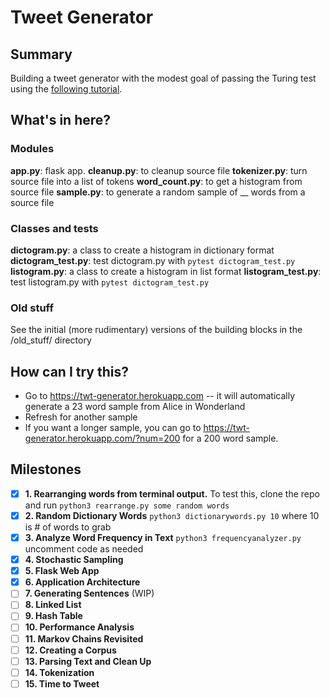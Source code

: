 # Tweet Generator

## Summary
Building a tweet generator with the modest goal of passing the Turing test using the [following tutorial](https://www.makeschool.com/academy/track/tweet-generator--data-structures---probability-with-python).

## What's in here?
### Modules
**app.py**: flask app.
**cleanup.py**: to cleanup source file
**tokenizer.py**: turn source file into a list of tokens
**word_count.py**: to get a histogram from source file
**sample.py**: to generate a random sample of __ words from a source file
### Classes and tests
**dictogram.py**: a class to create a histogram in dictionary format
**dictogram_test.py**: test dictogram.py with `pytest dictogram_test.py`
**listogram.py**: a class to create a histogram in list format
**listogram_test.py**: test listogram.py with `pytest dictogram_test.py`
### Old stuff
See the initial (more rudimentary) versions of the building blocks in the /old_stuff/ directory

## How can I try this?
- Go to https://twt-generator.herokuapp.com -- it will automatically generate a 23 word sample from Alice in Wonderland
- Refresh for another sample
- If you want a longer sample, you can go to https://twt-generator.herokuapp.com/?num=200 for a 200 word sample.

## Milestones
- [x] **1. Rearranging words from terminal output.** To test this, clone the repo and run `python3 rearrange.py some random words`
- [x] **2. Random Dictionary Words** `python3 dictionarywords.py 10` where 10 is # of words to grab
- [x] **3. Analyze Word Frequency in Text** `python3 frequencyanalyzer.py` uncomment code as needed
- [x] **4. Stochastic Sampling**
- [x] **5. Flask Web App**
- [x] **6. Application Architecture**
- [ ] **7. Generating Sentences** (WIP)
- [ ] **8. Linked List**
- [ ] **9. Hash Table**
- [ ] **10. Performance Analysis**
- [ ] **11. Markov Chains Revisited**
- [ ] **12. Creating a Corpus**
- [ ] **13. Parsing Text and Clean Up**
- [ ] **14. Tokenization**
- [ ] **15. Time to Tweet**

